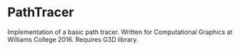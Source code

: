 # PathTracer

Implementation of a basic path tracer. Written for Computational Graphics at Williams College 2016.
Requires G3D library.
